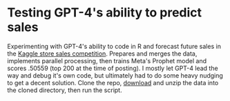 # Testing GPT-4's ability to predict sales
Experimenting with GPT-4's ability to code in R and forecast future sales in the [Kaggle store sales competition](https://www.kaggle.com/competitions/store-sales-time-series-forecasting/). Prepares and merges the data, implements parallel processing, then trains Meta's Prophet model and scores .50559 (top 200 at the time of posting). I mostly let GPT-4 lead the way and debug it's own code, but ultimately had to do some heavy nudging to get a decent solution. Clone the repo, [download](https://www.kaggle.com/competitions/store-sales-time-series-forecasting/data) and unzip the data into the cloned directory, then run the script. 